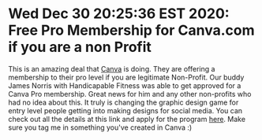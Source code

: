 # Wed Dec 30 20:25:36 EST 2020: Free Pro Membership for Canva.com if you are a non Profit

This is an amazing deal that [Canva](https://www.canva.com/) is doing. They are offering a membership to their pro level if you are legitimate Non-Profit.
Our buddy James Norris with Handicapable Fitness was able to get approved for a Canva Pro membership. Great news for him and any other non-profits who had 
no idea about this. It truly is changing the graphic design game for entry level people getting into making designs for social media.
You can check out all the details at this link and apply for the program [here](https://support.canva.com/account-basics/nonprofit-program/apply-for-nonprofit/). 
Make sure you tag me in something you've created in Canva :)
